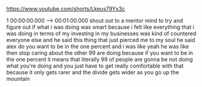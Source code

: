 https://www.youtube.com/shorts/Lkeus79Yx3c

1 00:00:00.000 --\> 00:01:00.000 shout out to a mentor mind to try and
figure out if what i was doing was smart because i felt like everything
that i was doing in terms of my investing in my businesses was kind of
countered everyone else and he said this thing that just pierced me to
my soul he said alex do you want to be in the one percent and i was like
yeah he was like then stop caring about the other 99 are doing because
if you want to be in the one percent it means that literally 99 of
people are gonna be not doing what you're doing and you just have to get
really comfortable with that because it only gets rarer and the divide
gets wider as you go up the mountain

